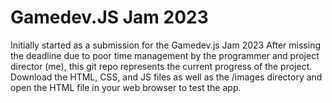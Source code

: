 # Gamedev.JS Jam 2023

Initially started as a submission for the Gamedev.js Jam 2023
After missing the deadline due to poor time management by the programmer and project director (me), this git repo represents the current progress of the project.
Download the HTML, CSS, and JS files as well as the /images directory and open the HTML file in your web browser to test the app.